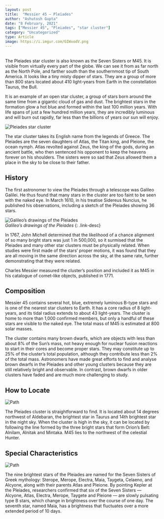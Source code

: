 ```yaml
---
layout: post
title:  "Messier 45 – Pleiades"
author: "Ashutosh Gupta"
date: "8 February, 2021"
tags: ["Messier 45", "Pleiades", "star cluster"]
category: "Uncategorized"
type: Article
image: https://i.imgur.com/GIWxodV.png
---
```

\
The Pleiades star cluster is also known as the Seven Sisters or M45. It is visible from virtually every part of the globe. We can see it from as far north as the North Pole, and farther south than the southernmost tip of South America. It looks like a tiny misty dipper of stars. They are a group of more than 800 stars located about 410 light-years from Earth in the constellation Taurus, the Bull.

It is an example of an open star cluster, a group of stars born around the same time from a gigantic cloud of gas and dust. The brightest stars in the formation glow a hot blue and formed within the last 100 million years. With life spans of just a few hundred million years, they are incredibly luminous and will burn out rapidly, far less than the billions of years our sun will enjoy.

![Pleiades star cluster](https://i.imgur.com/GIWxodV.png)

The star cluster takes its English name from the legends of Greece. The Pleiades are the seven daughters of Atlas, the Titan king, and Pleione, the ocean nymph. Atlas revolted against Zeus, the king of the gods, during an ancient battle, who then sentenced his opponent to keep the heavens forever on his shoulders. The sisters were so sad that Zeus allowed them a place in the sky to be close to their father.

## History

The first astronomer to view the Pleiades through a telescope was Galileo Galilei. He thus found that many stars in the cluster are too faint to be seen with the naked eye. In March 1610, in his treatise Sidereus Nuncius, he published his observations, including a sketch of the Pleiades showing 36 stars.

![Galileo’s drawings of the Pleiades](https://i.imgur.com/fcOb3OS.png)
\
*Galileo’s drawings of the Pleiades*
{: .link-desc}

In 1767, John Michell determined that the likelihood of a chance alignment of so many bright stars was just 1 in 500,000, so it surmised that the Pleiades and many other star clusters must be physically related. When studies were first made of the stars’ proper motions, it was found that they are all moving in the same direction across the sky, at the same rate, further demonstrating that they were related.

Charles Messier measured the cluster’s position and included it as M45 in his catalogue of comet-like objects, published in 1771.

## Composition

Messier 45 contains several hot, blue, extremely luminous B-type stars and is one of the nearest star clusters to Earth. It has a core radius of 8 light-years, and its tidal radius extends to about 43 light-years. The cluster is home to more than 1,000 confirmed members, but only a handful of these stars are visible to the naked eye. The total mass of M45 is estimated at 800 solar masses.

The cluster contains many brown dwarfs, which are objects with less than about 8% of the Sun’s mass, not heavy enough for nuclear fusion reactions to start in their cores and become proper stars. They may constitute up to 25% of the cluster’s total population, although they contribute less than 2% of the total mass. Astronomers have made great efforts to find and analyse brown dwarfs in the Pleiades and other young clusters because they are still relatively bright and observable. In contrast, brown dwarfs in older clusters have faded and are much more challenging to study.

## How to Locate

![Path](https://i.imgur.com/vqBv9Kg.png)

The Pleiades cluster is straightforward to find. It is located about 14 degrees northwest of Aldebaran, the brightest star in Taurus and 14th brightest star in the night sky. When the cluster is high in the sky, it can be located by following the line formed by the three bright stars that form Orion’s Belt: Alnilam, Alnitak and Mintaka. M45 lies to the northwest of the celestial Hunter.

## Special Characteristics

![Path](https://i.imgur.com/THHVokF.png)

The nine brightest stars of the Pleiades are named for the Seven Sisters of Greek mythology: Sterope, Merope, Electra, Maia, Taygeta, Celaeno, and Alcyone, along with their parents Atlas and Pleione. By pointing Kepler at the Pleiades, researchers confirmed that six of the Seven Sisters — Alcyone, Atlas, Electra, Merope, Taygete and Pleione — are slowly pulsating type B stars, which change in brightness over the course of one day. The seventh star, named Maia, has a brightness that fluctuates over a more extended period of 10 days.